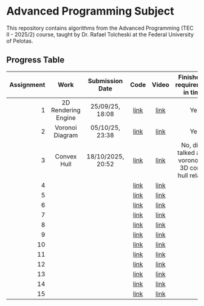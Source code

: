 # Advanced Programming Subject

This repository contains algorithms from the Advanced Programming (TEC II - 2025/2) course, taught by Dr. Rafael Tolcheski at the Federal University of Pelotas.

## Progress Table
| Assignment | Work | Submission Date | Code | Video | Finished all requirements in time? |
| --: | :-: | :-: | :-: | :-: | :-:|
| 1 | 2D Rendering Engine |25/09/25, 18:08 | [link](https://github.com/Eduardo-Machado-Behling/Advanced-Programming/tree/main/Engine) | [link](https://youtu.be/Hqp6Rz2vocM) | Yes |
| 2 | Voronoi Diagram | 05/10/25, 23:38 | [link](https://github.com/Eduardo-Machado-Behling/Advanced-Programming/tree/main/Voronoi-Diagram) |[link](https://youtu.be/ZEbilKO9Sj8) | Yes |
| 3 | Convex Hull | 18/10/2025, 20:52 | [link](https://github.com/Eduardo-Machado-Behling/Advanced-Programming/tree/main/Convex-Hull) | [link](https://youtu.be/GTdW49AQ9TA) | No, didn't talked about voronoi and 3D convex hull relation. |
| 4 | | | [link]() | [link]() | |
| 5 | | | [link]() | [link]() | |
| 6 | | | [link]() | [link]() | |
| 7 | | | [link]() | [link]() | |
| 8 | | | [link]() | [link]() | |
| 9 | | | [link]() | [link]() | |
| 10 | | | [link]() | [link]() | |
| 11 | | | [link]() | [link]() | |
| 12 | | | [link]() | [link]() | |
| 13 | | | [link]() | [link]() | |
| 14 | | | [link]() | [link]() | |
| 15 | | | [link]() | [link]() | |
